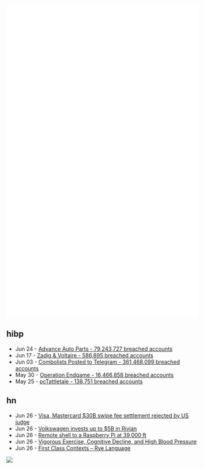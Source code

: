 ![Metrics](https://raw.githubusercontent.com/phixion/phixion/master/metrics.svg)

## hibp

<!--
for https://github.com/phixion/phixion/blob/main/.github/workflows/feeds.yml
-->
<!--START_SECTION:haveibeenpwnd-->
- Jun 24 - [Advance Auto Parts - 79,243,727 breached accounts](https://haveibeenpwned.com/PwnedWebsites#AdvanceAutoParts)
- Jun 17 - [Zadig & Voltaire - 586,895 breached accounts](https://haveibeenpwned.com/PwnedWebsites#ZadigVoltaire)
- Jun 03 - [Combolists Posted to Telegram - 361,468,099 breached accounts](https://haveibeenpwned.com/PwnedWebsites#TelegramCombolists)
- May 30 - [Operation Endgame - 16,466,858 breached accounts](https://haveibeenpwned.com/PwnedWebsites#OperationEndgame)
- May 25 - [pcTattletale - 138,751 breached accounts](https://haveibeenpwned.com/PwnedWebsites#pcTattletale)
<!--END_SECTION:haveibeenpwnd-->

## hn

<!--
for https://github.com/phixion/phixion/blob/main/.github/workflows/feeds.yml
-->
<!--START_SECTION:hn-->
- Jun 26 - [Visa, Mastercard $30B swipe fee settlement rejected by US judge](https://www.reuters.com/legal/us-judge-rejects-visa-mastercard-30-bln-swipe-fee-settlement-2024-06-25/)
- Jun 26 - [Volkswagen invests up to $5B in Rivian](https://www.bloomberg.com/news/articles/2024-06-25/vw-invests-5-billion-in-ev-startup-rivian-to-form-joint-venture)
- Jun 26 - [Remote shell to a Raspberry Pi at 39,000 ft](https://www.jeffgeerling.com/blog/2024/remote-shell-raspberry-pi-39000-ft)
- Jun 26 - [Vigorous Exercise, Cognitive Decline, and High Blood Pressure](https://alz-journals.onlinelibrary.wiley.com/doi/full/10.1002/alz.13887)
- Jun 26 - [First Class Contexts – Rye Language](https://ryelang.org/meet_rye/specifics/context/)
<!--END_SECTION:hn-->

<!--
for https://yhype.me
-->
![](https://hit.yhype.me/github/profile?user_id=13013670)
